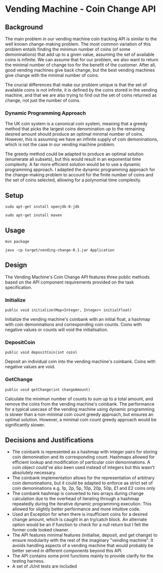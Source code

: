 # Vending Machine - Coin Change API

## Background

The main problem in our vending machine coin tracking API is similar to the well known change-making problem. The most common variation of this problem entails finding the minimun number of coins (of some demoninations) that add up to a given value, assuming the set of available coins is infinite. We can assume that for our problem, we also want to return the minimal number of change too for the benefit of the customer. After all, good vending machines give back change, but the best vending machines give change with the minimal number of coins.

The crucial differences that make our problem unique is that the set of available coins is not infinite, it is defined by the coins stored in the vending machine, and that we are also trying to find out the set of coins returned as change, not just the number of coins.

### Dynamic Programming Approach

The UK coin system is a canonical coin system, meaning that a greedy method that picks the largest coins denomination up to the remaining desired amount should produce an optimal minimal number of coins. However, this is assuming we have an infinite supply of coin demoninations, which is not the case in our vending machine problem.

The greedy method could be adapted to produce an optimal solution (enumerate all subsets), but this would result in an exponential time complexity. A far more efficient solution would be to use a dynamic programming approach. I adapted the dynamic programming approach for the change-making problem to account for the finite number of coins and the set of coins selected, allowing for a polynomial time complexity.

## Setup
`sudo apt-get install openjdk-8-jdk` 

`sudo apt-get install maven` 
## Usage
`mvn package` 

`java -cp target/vending-change-0.1.jar Application` 

## Design

The Vending Machine's Coin Change API features three public methods based on the API component requirements provided on the task specification. 

### Initialize
`public void initialize(Map<Integer, Integer> initialFloat)`

Initialize the vending machine's coinbank with an initial float, a hashmap with coin demoninations and corresponding coin counts. Coins with negative values or counts will void the initialisation.

### DepositCoin
`public void depositCoin(int coin)` 

Deposit an individual coin into the vending machine's coinbank. Coins with negative values are void.

### GetChange
`public void getChange(int changeAmount)` 

Calculate the minimun number of counts to sum up to a total amount, and remove the coins from the vending machine's coinbank. The performance for a typical usecase of the vending machine using dynamic programming is slower than a non-minimal coin count greedy approach, but ensures an optimal solution. However, a minimal coin count greedy approach would be significantly slower.

## Decisions and Justifications

* The coinbank is represented as a hashmap with integer pairs for storing coin demonination and its corresponding count. Hashmaps allowed for efficient lookup and modification of particular coin demoninations. A coin object could've also been used instead of integers but this wasn't absolutely necessary.
* The coinbank implementation allows for the representation of arbitrary coin demoninations, but it could be adapted to enforce aa strict set of coin demoninations e.g. 1p, 2p, 5p, 10p, 20p, 50p, £1 and £2 coins only
* The coinbank hashmap is converted to two arrays during change calculation due to the overhead of iterating through a hashmap repeatedly during the iterative dynamic programming execution. This allowed for slightly better performance and more intuitive code.
* Used an Exception for when there is insufficient coins for a desired change amount, which is caught in an try/catch block. An alternate option would be an if function to check for a null return but I felt the former code looked cleaner. 
* The API features minimal features (initialise, deposit, and get change) to ensure modularity with the rest of the imaginary "vending machine". It avoids handling aspects of a vending machine that would probably be better served in different components beyond this API. 
* The API contains some print functions mainly to provide clarify for the testing harness.
* A set of JUnit tests are included 